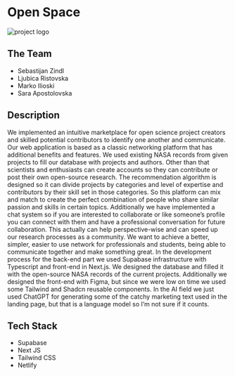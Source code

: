 # Open Space

![project logo](https://gqpmaazlmbflhmdyzgii.supabase.co/storage/v1/object/public/README/readme-screenshot.png?t=2023-10-08T16%3A14%3A56.968Z)

## The Team

- Sebastijan Zindl
- Ljubica Ristovska
- Marko Ilioski
- Sara Apostolovska

## Description

We implemented an intuitive marketplace for open science project creators and skilled potential contributors to identify one another and communicate. Our web application is based as a classic networking platform that has additional benefits and features. We used existing NASA records from given projects to fill our database with projects and authors. Other than that scientists and enthusiasts can create accounts so they can contribute or post their own open-source research. The recommendation algorithm is designed so it can divide projects by categories and level of expertise and contributors by their skill set in those categories. So this platform can mix and match to create the perfect combination of people who share similar passion and skills in certain topics. Additionally we have implemented a chat system so if you are interested to collaborate or like someone’s profile you can connect with them and have a professional conversation for future collaboration. This actually can help perspective-wise and can speed up our research processes as a community. We want to achieve a better, simpler, easier to use network for professionals and students, being able to communicate together and make something great. In the development process for the back-end part we used Supabase infrastructure with Typescript and front-end in Next.js. We designed the database and filled it with the open-source NASA records of the current projects. Additionally we designed the front-end with Figma, but since we were low on time we used some Tailwind and Shadcn reusable components.
In the AI field we just used ChatGPT for generating some of the catchy marketing text used in the landing page, but that is a language model so I’m not sure if it counts.

## Tech Stack

- Supabase
- Next JS
- Tailwind CSS
- Netlify
